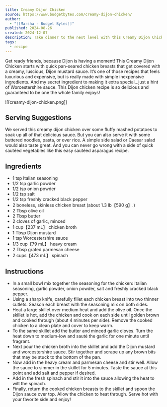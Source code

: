```yaml
---
title: Creamy Dijon Chicken
source: https://www.budgetbytes.com/creamy-dijon-chicken/
author:
  - "[[Marsha - Budget Bytes]]"
published: 2024-08-26
created: 2024-12-07
description: Take dinner to the next level with this Creamy Dijon Chicken recipe! Made with an insanely delicious sauce and simple ingredients!
tags:
  - recipe
---
```


Get ready friends, because Dijon is having a moment! This Creamy Dijon Chicken starts with quick pan-seared chicken breasts that get covered with a creamy, luscious, Dijon mustard sauce. It’s one of those recipes that feels luxurious and expensive, but is really made with simple inexpensive ingredients. And my secret ingredient to making it extra special…just a hint of Worcestershire sauce. This Dijon chicken recipe is so delicious and guaranteed to be one the whole family enjoys!

![[creamy-dijon-chicken.png]]

## **Serving Suggestions**

We served this creamy dijon chicken over some fluffy mashed potatoes to soak up all of that delicious sauce. But you can also serve it with some buttered noodles, pasta, or over rice. A simple side salad or Caesar salad would also taste great. And you can never go wrong with a side of quick sautéed vegetables like this easy sautéed asparagus recipe.

## Ingredients

- 1 tsp Italian seasoning 
- 1/2 tsp garlic powder 
- 1/2 tsp onion powder 
- 1/2 tsp salt 
- 1/2 tsp freshly cracked black pepper 
- 2 boneless, skinless chicken breast (about 1.3 lb​【590 g】.) 
- 2 Tbsp olive oil 
- 2 Tbsp butter 
- 2 cloves of garlic, minced 
- 1 cup​【237 mL】 chicken broth 
- 1 Tbsp Dijon mustard 
- 1 tsp Worcestershire sauce 
- 1/3 cup​【79 mL】 heavy cream 
- 2 Tbsp grated parmesan cheese 
- 2 cups​【473 mL】 spinach 

## Instructions

- In a small bowl mix together the seasoning for the chicken: Italian seasoning, garlic powder, onion powder, salt and freshly cracked black pepper.
- Using a sharp knife, carefully fillet each chicken breast into two thinner cutlets. Season each breast with the seasoning mix on both sides.
- Heat a large skillet over medium heat and add the olive oil. Once the skillet is hot, add the chicken and cook on each side until golden brown and cooked through (about 4 minutes per side). Remove the cooked chicken to a clean plate and cover to keep warm.
- To the same skillet add the butter and minced garlic cloves. Turn the heat down to medium-low and sauté the garlic for one minute until fragrant.
- Next pour the chicken broth into the skillet and add the Dijon mustard and worcestershire sauce. Stir together and scrape up any brown bits that may be stuck to the bottom of the pan.
- Now add in the heavy cream and parmesan cheese and stir well. Allow the sauce to simmer in the skillet for 5 minutes. Taste the sauce at this point and add salt and pepper if desired.
- Add in the fresh spinach and stir it into the sauce allowing the heat to wilt the spinach.
- Finally, return the cooked chicken breasts to the skillet and spoon the Dijon sauce over top. Allow the chicken to heat through. Serve hot with your favorite side and enjoy!
